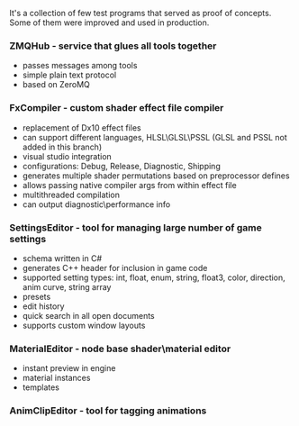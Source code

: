 It's a collection of few test programs that served as proof of concepts. Some of them were improved and used in production.

### ZMQHub - service that glues all tools together
 - passes messages among tools
 - simple plain text protocol
 - based on ZeroMQ

### FxCompiler - custom shader effect file compiler
 - replacement of Dx10 effect files
 - can support different languages, HLSL\GLSL\PSSL (GLSL and PSSL not added in this branch)
 - visual studio integration
 - configurations: Debug, Release, Diagnostic, Shipping
 - generates multiple shader permutations based on preprocessor defines
 - allows passing native compiler args from within effect file
 - multithreaded compilation
 - can output diagnostic\performance info

### SettingsEditor - tool for managing large number of game settings
 - schema written in C#
 - generates C++ header for inclusion in game code
 - supported setting types: int, float, enum, string, float3, color, direction, anim curve, string array
 - presets
 - edit history
 - quick search in all open documents
 - supports custom window layouts
 
### MaterialEditor - node base shader\material editor
 - instant preview in engine
 - material instances
 - templates

### AnimClipEditor - tool for tagging animations
